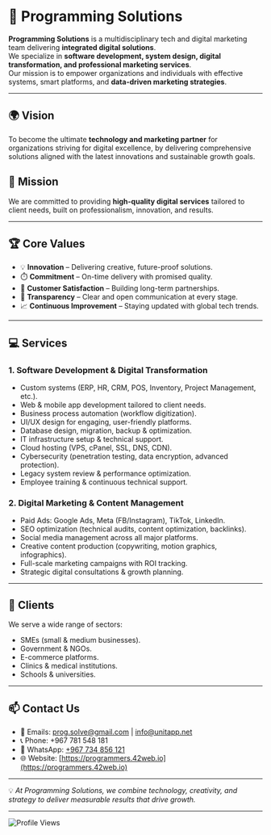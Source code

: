 # 🚀 Programming Solutions

**Programming Solutions** is a multidisciplinary tech and digital marketing team delivering **integrated digital solutions**.  
We specialize in **software development, system design, digital transformation, and professional marketing services**.  
Our mission is to empower organizations and individuals with effective systems, smart platforms, and **data-driven marketing strategies**.

---

## 🌍 Vision
To become the ultimate **technology and marketing partner** for organizations striving for digital excellence, by delivering comprehensive solutions aligned with the latest innovations and sustainable growth goals.

## 🎯 Mission
We are committed to providing **high-quality digital services** tailored to client needs, built on professionalism, innovation, and results.

---

## 🏆 Core Values
- 💡 **Innovation** – Delivering creative, future-proof solutions.  
- ⏱️ **Commitment** – On-time delivery with promised quality.  
- 🤝 **Customer Satisfaction** – Building long-term partnerships.  
- 🔎 **Transparency** – Clear and open communication at every stage.  
- 📈 **Continuous Improvement** – Staying updated with global tech trends.  

---

## 💻 Services

### 1. Software Development & Digital Transformation
- Custom systems (ERP, HR, CRM, POS, Inventory, Project Management, etc.).  
- Web & mobile app development tailored to client needs.  
- Business process automation (workflow digitization).  
- UI/UX design for engaging, user-friendly platforms.  
- Database design, migration, backup & optimization.  
- IT infrastructure setup & technical support.  
- Cloud hosting (VPS, cPanel, SSL, DNS, CDN).  
- Cybersecurity (penetration testing, data encryption, advanced protection).  
- Legacy system review & performance optimization.  
- Employee training & continuous technical support.  

### 2. Digital Marketing & Content Management
- Paid Ads: Google Ads, Meta (FB/Instagram), TikTok, LinkedIn.  
- SEO optimization (technical audits, content optimization, backlinks).  
- Social media management across all major platforms.  
- Creative content production (copywriting, motion graphics, infographics).  
- Full-scale marketing campaigns with ROI tracking.  
- Strategic digital consultations & growth planning.  

---

## 👥 Clients
We serve a wide range of sectors:  
- SMEs (small & medium businesses).  
- Government & NGOs.  
- E-commerce platforms.  
- Clinics & medical institutions.  
- Schools & universities.  

---

## 📫 Contact Us
- 📧 Emails: [prog.solve@gmail.com](mailto:prog.solve@gmail.com) | [info@unitapp.net](mailto:info@unitapp.net)  
- 📞 Phone: +967 781 548 181  
- 💬 WhatsApp: [+967 734 856 121](https://wa.me/967734856121)  
- 🌐 Website: [https://programmers.42web.io](https://programmers.42web.io)  

---

💡 *At Programming Solutions, we combine technology, creativity, and strategy to deliver measurable results that drive growth.*  

---

![Profile Views](https://komarev.com/ghpvc/?username=ProgrammingSolutionsTeam&color=blueviolet&style=flat)

